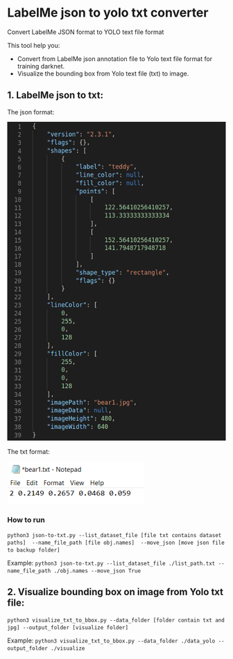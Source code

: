 # LabelMe json to yolo txt converter
Convert LabelMe JSON format to YOLO text file format

This tool help you:
- Convert from LabelMe json annotation file to Yolo text file format for training darknet.
- Visualize the bounding box from Yolo text file (txt) to image.

## 1. LabelMe json to txt:
The json format:

![plot](https://github.com/VoNhatVinh/LabelMe-Json-To-Yolo-txt-converter-/blob/main/utils/json.jpg)


The txt format:

![plot](https://github.com/VoNhatVinh/LabelMe-Json-To-Yolo-txt-converter-/blob/main/utils/txt.PNG)


### How to run
`python3 json-to-txt.py --list_dataset_file [file txt contains dataset paths] 
                        --name_file_path [file obj.names] 
                        --move_json [move json file to backup folder]`

Example: 
`python3 json-to-txt.py --list_dataset_file ./list_path.txt --name_file_path ./obj.names --move_json True`


## 2. Visualize bounding box on image from Yolo txt file:

`python3 visualize_txt_to_bbox.py --data_folder [folder contain txt and jpg] --output_folder [visualize folder]`

Example:
`python3 visualize_txt_to_bbox.py --data_folder ./data_yolo --output_folder ./visualize`
